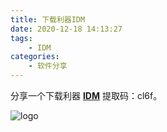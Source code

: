 ```yaml
---
title: 下载利器IDM
date: 2020-12-18 14:13:27
tags: 
    - IDM
categories:
    - 软件分享
---
```


分享一个下载利器 [**IDM**](https://pan.baidu.com/s/1oz2Nqg8LR-NzvA9c8sx7Rw) 提取码：cl6f。

![logo](https://img-blog.csdnimg.cn/20201218081104595.jpg#pic_center)
